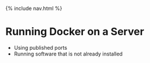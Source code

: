 {% include nav.html %}

# Running Docker on a Server
  - Using published ports
  - Running software that is not already installed
